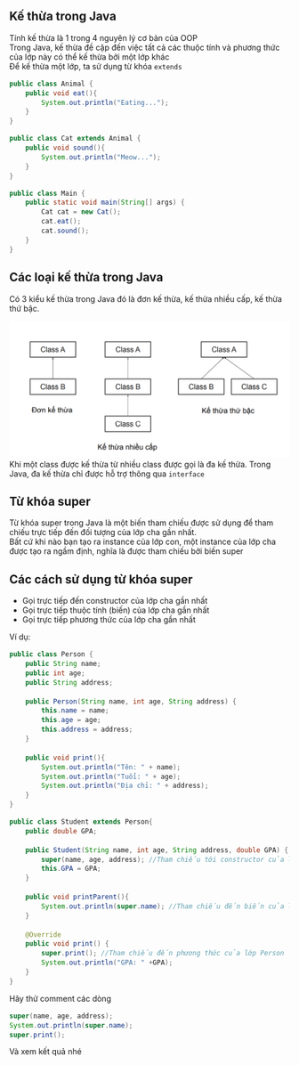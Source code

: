 ## Kế thừa trong Java  
Tính kế thừa là 1 trong 4 nguyên lý cơ bản của OOP  
Trong Java, kế thừa đề cập đến việc tất cả các thuộc tính và phương thức của lớp  này có thể kế thừa bởi một lớp khác  
Để kế thừa một lớp, ta sử dụng từ khóa `extends`  
```java
public class Animal {
 	public void eat(){
 		System.out.println("Eating...");
 	}
}
```  

```java
public class Cat extends Animal {
	public void sound(){
 		System.out.println("Meow...");
 	}
}
```  

```java
public class Main {
	public static void main(String[] args) {
		Cat cat = new Cat();
		cat.eat();
		cat.sound();
	}
}
```  

## Các loại kế thừa trong Java  
Có 3 kiểu kế thừa trong Java đó là đơn kế thừa, kế thừa nhiều cấp, kế thừa thứ bậc.  

![image](../image/inheritance_1.png)  
Khi một class được kế thừa từ nhiều class được gọi là đa kế thừa. Trong Java, đa kế thừa chỉ được hỗ trợ thông qua `interface`  

## Từ khóa super
   
Từ khóa super trong Java là một biến tham chiếu được sử dụng để tham chiếu trực tiếp đến đối tượng của lớp cha gần nhất.   
Bất cứ khi nào bạn tạo ra instance của lớp con, một instance của lớp cha được tạo ra ngầm định, nghĩa là được tham chiếu bởi biến super  

## Các cách sử dụng từ khóa super
- Gọi trực tiếp đến constructor của lớp cha gần nhất 
- Gọi trực tiếp thuộc tính (biến) của lớp cha gần nhất
- Gọi trực tiếp phương thức của lớp cha gần nhất

Ví dụ:  
```java
public class Person {
    public String name;
    public int age;
    public String address;

    public Person(String name, int age, String address) {
        this.name = name;
        this.age = age;
        this.address = address;
    }

    public void print(){
        System.out.println("Tên: " + name);
        System.out.println("Tuổi: " + age);
        System.out.println("Địa chỉ: " + address);
    }
}
```  
```java
public class Student extends Person{
    public double GPA;

    public Student(String name, int age, String address, double GPA) {
        super(name, age, address); //Tham chiếu tới constructor của lớp Person
        this.GPA = GPA;
    }

    public void printParent(){
        System.out.println(super.name); //Tham chiếu đến biến của lớp Person
    }

    @Override
    public void print() {
        super.print(); //Tham chiếu đến phương thức của lớp Person
        System.out.println("GPA: " +GPA);
    }
}

```

Hãy thử comment các dòng   
```java
super(name, age, address);
System.out.println(super.name); 
super.print(); 
```
Và xem kết quả nhé